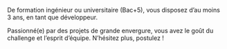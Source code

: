 ​De formation ingénieur ou universitaire (Bac+5), vous disposez d’au moins 3 ans, en tant que développeur.  

Passionné(e) par des projets de grande envergure, vous avez le goût du challenge et l’esprit d’équipe.  N’hésitez plus, postulez !